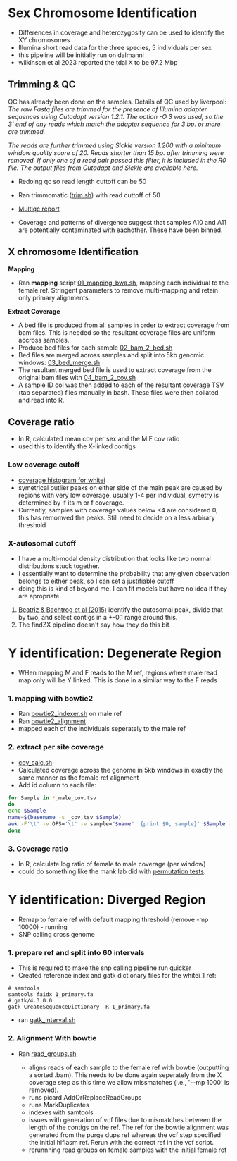 # **Sex Chromosome Identification**
* Differences in coverage and heterozygosity can be used to identify the XY chromosomes
* Illumina short read data for the three species, 5 individuals per sex 
* this pipeline will be initially run on dalmanni
* wilkinson et al 2023 reported the tdal X to be 97.2 Mbp

## **Trimming & QC**
QC has already been done on the samples. Details of QC used by liverpool:
_The raw Fastq files are trimmed for the presence of Illumina adapter sequences using Cutadapt version 1.2.1. The option -O 3 was used, so the 3' end of any reads which match the adapter sequence for 3 bp. or more are trimmed._

_The reads are further trimmed using Sickle version 1.200 with a minimum window quality score of 20. Reads shorter than 15 bp. after trimming were removed. If only one of a read pair passed this filter, it is included in the R0 file. The output files from Cutadapt and Sickle are available here._

* Redoing qc so read length cuttoff can be 50
* Ran trimmomatic ([trim.sh](https://github.com/BenAlston/stalkie_ref_genome_assembly/blob/main/scripts/QC/trim.sh)) with read cuttoff of 50
* [Multiqc report](https://github.com/BenAlston/stalkie_ref_genome_assembly/tree/main/lab_book/Data/multiqc_reports)

* Coverage and patterns of divergence suggest that samples A10 and A11 are potentially contaminated with eachother. These have been binned.

## **X chromosome Identification**
**Mapping**
* Ran **mapping** script [01_mapping_bwa.sh](https://github.com/BenAlston/stalkie_ref_genome_assembly/blob/main/scripts/sex_chr_id/coverage/01_mapping_bwa.sh), mapping each individual to the female ref. Stringent parameters to remove multi-mapping and retain only primary alignments.

**Extract Coverage**
* A bed file is produced from all samples in order to extract coverage from bam files. This is needed so the resultant coverage files are uniform accross samples.
* Produce bed files for each sample [02_bam_2_bed.sh](https://github.com/BenAlston/stalkie_ref_genome_assembly/blob/main/scripts/sex_chr_id/coverage/02_bam_2_bed.sh)
* Bed files are merged across samples and split into 5kb genomic windows: [03_bed_merge.sh](https://github.com/BenAlston/stalkie_ref_genome_assembly/blob/main/scripts/sex_chr_id/coverage/03_bed_merge.sh)
* The resultant merged bed file is used to extract coverage from the original bam files with [04_bam_2_cov.sh](https://github.com/BenAlston/stalkie_ref_genome_assembly/blob/main/scripts/sex_chr_id/coverage/04_bam_2_cov.sh)
* A sample ID col was then added to each of the resultant coverage TSV (tab separated) files manually in bash. These files were then collated and read into R.
  
## **Coverage ratio**
* In R, calculated mean cov per sex and the M:F cov ratio
* used this to identify the X-linked contigs

### **Low coverage cutoff**
* [coverage histogram for whitei](https://github.com/BenAlston/stalkie_ref_genome_assembly/blob/main/lab_book/Data/sex_chr/whitei_cov_hist.jpg)
* symetrical outlier peaks on either side of the main peak are caused by regions with very low coverage, usually 1-4 per individual, symetry is determined by if its m or f coverage.
* Currently, samples with coverage values below <4 are considered 0, this has remomved the peaks. Still need to decide on a less arbirary threshold


### **X-autosomal cutoff**
* I have a multi-modal density distribution that looks like two normal distributions stuck together. 
* I essentially want to determine the probability that any given observation belongs to either peak, so I can set a justifiable cutoff
* doing this is kind of beyond me. I can fit models but have no idea if they are apropriate.

1. [Beatriz & Bachtrog et al (2015)](https://journals.plos.org/plosbiology/article?id=10.1371/journal.pbio.1002078) identify the autosomal peak, divide that by two, and select contigs in a +-0.1 range around this.
2. The findZX pipeline doesn't say how they do this bit

# **Y identification: Degenerate Region**
* WHen mapping M and F reads to the M ref, regions where male read map only will be Y linked. This is done in a similar way to the F reads

### **1. mapping with bowtie2**
* Ran [bowtie2_indexer.sh](https://github.com/BenAlston/stalkie_ref_genome_assembly/blob/main/scripts/sex_chr_id/bowtie2_index.sh) on male ref
* Ran [bowtie2_alignment](https://github.com/BenAlston/stalkie_ref_genome_assembly/blob/main/scripts/sex_chr_id/bowtie2_alignment.sh)
* mapped each of the individuals seperately to the male ref
 
### **2. extract per site coverage**
* [cov_calc.sh](https://github.com/BenAlston/stalkie_ref_genome_assembly/blob/main/scripts/sex_chr_id/cov_calc.sh) 
* Calculated coverage across the genome in 5kb windows in exactly the same manner as the female ref alignment
* Add id column to each file:
~~~bash
for Sample in *_male_cov.tsv
do
echo $Sample
name=$(basename -s _cov.tsv $Sample)
awk -F'\t' -v OFS='\t' -v sample="$name" '{print $0, sample}' $Sample > male/$Sample
done
~~~

### **3. Coverage ratio**
* In R, calculate log ratio of female to male coverage (per window)
* could do something like the mank lab did with [permutation tests](https://github.com/manklab/Darolti_etal_2022_guppy_sexchromo/blob/main/coverage_analysis/method_adapted_from_Bergero_etal_2019_PNAS/plot_coverage.R).

# **Y identification: Diverged Region**
* Remap to female ref with default mapping threshold (remove -mp 10000) - running
* SNP calling cross genome

### **1. prepare ref and split into 60 intervals**
* This is required to make the snp calling pipeline run quicker
* Created reference index and gatk dictionary files for the whitei_1 ref:
~~~
# samtools
samtools faidx 1_primary.fa
# gatk/4.3.0.0
gatk CreateSequenceDictionary -R 1_primary.fa
~~~
* ran [gatk_interval.sh](https://github.com/BenAlston/stalkie_ref_genome_assembly/tree/main/scripts/sex_chr_id/gatk_interval.sh)

### **2. Alignment With bowtie**
* Ran [read_groups.sh](https://github.com/BenAlston/stalkie_ref_genome_assembly/blob/main/scripts/sex_chr_id/read_groups.sh)
  - aligns reads of each sample to the female ref with bowtie (outputting a sorted .bam). This needs to be done again seperately from the X coverage step as this time we allow missmatches (i.e., '--mp 1000' is removed).
  - runs picard AddOrReplaceReadGroups 
  - runs MarkDuplicates
  - indexes with samtools
 
  * issues with generation of vcf files due to mismatches between the length of the contigs on the ref. The ref for the bowtie alignment was generated from the purge dups ref whereas the vcf step specified the initial hifiasm ref. Rerun with the correct ref in the vcf script.
  *  rerunnning read groups on female samples with the initial female ref
  
  
